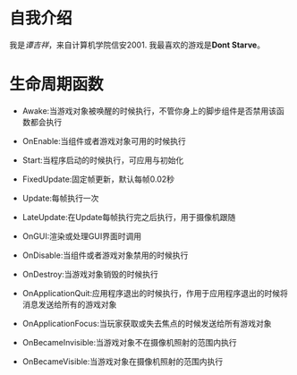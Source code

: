 # 自我介绍



我是*谭吉祥*，来自计算机学院信安2001.
我最喜欢的游戏是**Dont Starve**。

# 生命周期函数



+ Awake:当游戏对象被唤醒的时候执行，不管你身上的脚步组件是否禁用该函数都会执行

+ OnEnable:当组件或者游戏对象可用的时候执行
+ Start:当程序启动的时候执行，可应用与初始化
+ FixedUpdate:固定帧更新，默认每帧0.02秒
+ Update:每帧执行一次
+ LateUpdate:在Update每帧执行完之后执行，用于摄像机跟随
+ OnGUI:渲染或处理GUI界面时调用
+ OnDisable:当组件或者游戏对象禁用的时候执行
+ OnDestroy:当游戏对象销毁的时候执行
+ OnApplicationQuit:应用程序退出的时候执行，作用于应用程序退出的时候将消息发送给所有的游戏对象
+ OnApplicationFocus:当玩家获取或失去焦点的时候发送给所有游戏对象
+ OnBecameInvisible:当游戏对象不在摄像机照射的范围内执行
+ OnBecameVisible:当游戏对象在摄像机照射的范围内执行